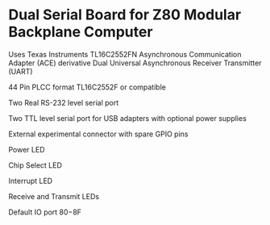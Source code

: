 # Dual Serial Board for Z80 Modular Backplane Computer

Uses Texas Instruments TL16C2552FN Asynchronous Communication Adapter (ACE) derivative Dual Universal Asynchronous Receiver Transmitter (UART)

44 Pin PLCC format TL16C2552F or compatible

Two Real RS-232 level serial port

Two TTL level serial port for USB adapters with optional power supplies

External experimental connector with spare GPIO pins

Power LED

Chip Select LED

Interrupt LED

Receive and Transmit LEDs

Default IO port $80-$8F

